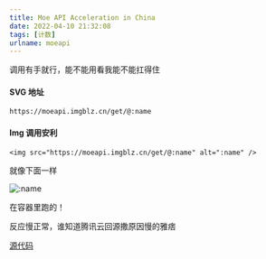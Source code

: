 ```yaml
---
title: Moe API Acceleration in China
date: 2022-04-10 21:32:08
tags: [计数]
urlname: moeapi
---
```


调用有手就行，能不能用看我能不能扛得住

#### SVG 地址

`https://moeapi.imgblz.cn/get/@:name`

#### Img 调用安利

`<img src="https://moeapi.imgblz.cn/get/@:name" alt=":name" />`

就像下面一样

![:name](https://moeapi.imgblz.cn/get/@index?theme=rule34)

在容器里跑的！

反应慢正常，谁知道腾讯云回源撒原因慢的雅痞

[源代码](https://github.com/journey-ad/Moe-counter)
